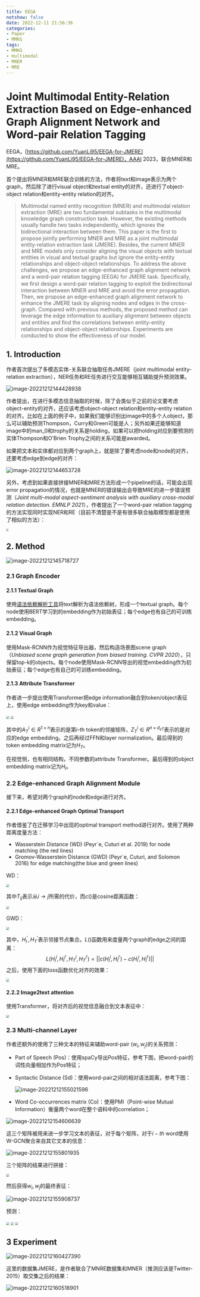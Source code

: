 ```yaml
---
title: EEGA
notshow: false
date: 2022-12-11 21:56:36
categories:
- Paper
- MMKG
tags:
- MMKG
- multimodal
- MNER
- MRE
---
```


# Joint Multimodal Entity-Relation Extraction Based on Edge-enhanced Graph Alignment Network and Word-pair Relation Tagging

EEGA，[https://github.com/YuanLi95/EEGA-for-JMERE](https://github.com/YuanLi95/EEGA-for-JMERE)，AAAI 2023，联合MNER和MRE。

首个提出将MNER和MRE联合训练的方法，作者将text和image表示为两个graph，然后除了进行visual object和textual entity的对齐，还进行了object-object relation和entity-entity relation的对齐。

> Multimodal named entity recognition (MNER) and multimodal relation extraction (MRE) are two fundamental subtasks in the multimodal knowledge graph construction task. However, the existing methods usually handle two tasks independently, which ignores the bidirectional interaction between them. This paper is the ﬁrst to propose jointly performing MNER and MRE as a joint multimodal entity-relation extraction task (JMERE). Besides, the current MNER and MRE models only consider aligning the visual objects with textual entities in visual and textual graphs but ignore the entity-entity relationships and object-object relationships. To address the above challenges, we propose an edge-enhanced graph alignment network and a word-pair relation tagging (EEGA) for JMERE task. Speciﬁcally, we ﬁrst design a word-pair relation tagging to exploit the bidirectional interaction between MNER and MRE and avoid the error propagation. Then, we propose an edge-enhanced graph alignment network to enhance the JMERE task by aligning nodes and edges in the cross-graph. Compared with previous methods, the proposed method can leverage the edge information to auxiliary alignment between objects and entities and ﬁnd the correlations between entity-entity relationships and object-object relationships. Experiments are conducted to show the effectiveness of our model.

<!--more-->

## 1. Introduction

作者首次提出了多模态实体-关系联合抽取任务JMERE（joint multimodal entity-relation extraction），NER任务和RE任务进行交互能够相互辅助提升预测效果。

![image-20221212144428938](https://lxy-blog-pics.oss-cn-beijing.aliyuncs.com/asssets/image-20221212144428938.png)

作者提出，在进行多模态信息抽取的时候，除了会类似于之前的论文要考虑object-entity的对齐，还应该考虑object-object relation和entity-entity relation的对齐。比如在上面的例子中，如果我们能够识别出image中的多个人object，那么可以辅助预测Thompson，Curry和Green可能是人；另外如果还能够知道image中的man_0和trophy的关系是holding，如果可以把holding对应到要预测的实体Thompson和O’Brien Trophy之间的关系可能是awarded。

如果把文本和实体都对应到两个graph上，就是除了要考虑node和node的对齐，还要考虑edge到edge的对齐：

![image-20221212144653728](https://lxy-blog-pics.oss-cn-beijing.aliyuncs.com/asssets/image-20221212144653728.png)

另外，考虑到如果直接拼接MNER和MRE方法形成一个pipeline的话，可能会出现error propagation的情况，也就是MNER的错误输出会导致MRE的进一步错误预测（*Joint multi-modal aspect-sentiment analysis with auxiliary cross-modal relation detection. EMNLP 2021*），作者提出了一个word-pair relation tagging的方法实现同时实现NER和RE（目前不清楚是不是有很多联合抽取模型都是使用了相似的方法）：

<img src="https://lxy-blog-pics.oss-cn-beijing.aliyuncs.com/asssets/image-20221212145619808.png"  style="zoom:40%;" />

## 2. Method

![image-20221212145718727](https://lxy-blog-pics.oss-cn-beijing.aliyuncs.com/asssets/image-20221212145718727.png)

### 2.1 Graph Encoder

#### 2.1.1 Textual Graph

使用[语法依赖解析工具](https://spacy.io/models)将text解析为语法依赖树，形成一个textual graph。每个node使用BERT学习到的embedding作为初始表征；每个edge也有自己的可训练embedding。

#### 2.1.2 Visual Graph

使用Mask-RCNN作为视觉特征导出器，然后构造场景图scene graph（*Unbiased scene graph generation from biased training. CVPR 2020*），只保留top-k的objects。每个node使用Mask-RCNN导出的视觉embedding作为初始表征；每个edge也有自己的可训练embedding。

#### 2.1.3 Attribute Transformer

作者进一步提出使用Transformer把edge information融合到token/object表征上，使用edge embedding作为key和value：

<img src="https://lxy-blog-pics.oss-cn-beijing.aliyuncs.com/asssets/image-20221212151807388.png"  style="zoom:50%;" />

<img src="https://lxy-blog-pics.oss-cn-beijing.aliyuncs.com/asssets/image-20221212151817488.png"   style="zoom:50%;" />

其中的$A_T^i\in R^{1\times n}$表示的是第$i$-th token的邻接矩阵，$Z_T^i\in R^{n\times d_{zT}}$表示的是对应的edge embedding。之后再经过FFN和layer normalization。最后得到的token embedding matrix记为$H_T$。

在视觉侧，也有相同结构，不同参数的attribute Transformer。最后得到的object embedding matrix记为$H_I$。

### 2.2 Edge-enhanced Graph Alignment Module

接下来，希望对两个graph的node和edge进行对齐。

#### 2.2.1 Edge-enhanced Graph Optimal Transport

作者借鉴了在迁移学习中出现的optimal transport method进行对齐。使用了两种距离度量方法：

- Wasserstein Distance (WD) (Peyr´e, Cuturi et al. 2019) for node matching (the red lines)
- Gromov-Wasserstein Distance (GWD) (Peyr´e, Cuturi, and Solomon 2016) for edge matching(the blue and green lines)

WD：

<img src="https://lxy-blog-pics.oss-cn-beijing.aliyuncs.com/asssets/image-20221212152751617.png"   style="zoom:50%;" />

其中$T_{ij}$表示从$i\rightarrow j$所需的代价，而$c()$是cosine距离函数：

<img src="https://lxy-blog-pics.oss-cn-beijing.aliyuncs.com/asssets/image-20221212152835533.png"   style="zoom:50%;" />

GWD：

<img src="https://lxy-blog-pics.oss-cn-beijing.aliyuncs.com/asssets/image-20221212152806025.png"  style="zoom:50%;" />

其中，$H_I^\prime,H_T^\prime$表示邻接节点集合。$L()$函数用来度量两个graph的edge之间的距离：
$$
L(H_I^i,H_I^{i\prime},H_T^i,H_T^{i\prime})=||c(H_I^i,H_I^{i\prime})-c(H_I^i,H_I^{i\prime})||
$$
之后，使用下面的loss函数优化对齐的效果：

<img src="https://lxy-blog-pics.oss-cn-beijing.aliyuncs.com/asssets/image-20221212154312654.png"  style="zoom:50%;" />

#### 2.2.2 Image2text attention

使用Transformer，将对齐后的视觉信息融合到文本表征中：

<img src="https://lxy-blog-pics.oss-cn-beijing.aliyuncs.com/asssets/image-20221212154422600.png"   style="zoom:50%;" />

### 2.3 Multi-channel Layer

作者还额外的使用了三种文本的特征来辅助word-pair $(w_i,w_j)$的关系预测：

- Part of Speech (Pos)：使用spaCy导出Pos特征，参考下图，把word-pair的词性向量相加作为Pos特征；

- Syntactic Distance (Sd)：使用word-pair之间的相对语法距离，参考下图：

  ![image-20221212155021596](https://lxy-blog-pics.oss-cn-beijing.aliyuncs.com/asssets/image-20221212155021596.png)

- Word Co-occurrences matrix (Co)：使用PMI（Point-wise Mutual Information）衡量两个word在整个语料中的correlation；

![image-20221212154606639](https://lxy-blog-pics.oss-cn-beijing.aliyuncs.com/asssets/image-20221212154606639.png)

这三个矩阵被用来进一步学习文本的表征，对于每个矩阵，对于$i-th$ word使用W-GCN聚合来自其它文本的信息：

![image-20221212155801935](https://lxy-blog-pics.oss-cn-beijing.aliyuncs.com/asssets/image-20221212155801935.png)

三个矩阵的结果进行拼接：

<img src="https://lxy-blog-pics.oss-cn-beijing.aliyuncs.com/asssets/image-20221212155839668.png"  style="zoom:50%;" />

然后获得$w_i,w_j$的最终表征：

![image-20221212155908737](https://lxy-blog-pics.oss-cn-beijing.aliyuncs.com/asssets/image-20221212155908737.png)

预测：

<img src="https://lxy-blog-pics.oss-cn-beijing.aliyuncs.com/asssets/image-20221212155948456.png"   style="zoom:50%;" />

<img src="https://lxy-blog-pics.oss-cn-beijing.aliyuncs.com/asssets/image-20221212155957601.png"   style="zoom:50%;" />

<img src="https://lxy-blog-pics.oss-cn-beijing.aliyuncs.com/asssets/image-20221212160020384.png"   style="zoom:50%;" />

## 3 Experiment

![image-20221212160427390](https://lxy-blog-pics.oss-cn-beijing.aliyuncs.com/asssets/image-20221212160427390.png)

这里的数据集JMERE，是作者联合了MNRE数据集和MNER（推测应该是Twitter-2015）取交集之后的结果：

![image-20221212160518901](https://lxy-blog-pics.oss-cn-beijing.aliyuncs.com/asssets/image-20221212160518901.png)
